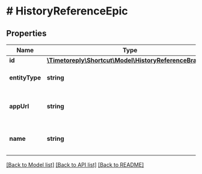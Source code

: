# # HistoryReferenceEpic

## Properties

Name | Type | Description | Notes
------------ | ------------- | ------------- | -------------
**id** | [**\Timetoreply\Shortcut\Model\HistoryReferenceBranchId**](HistoryReferenceBranchId.md) |  |
**entityType** | **string** | The type of entity referenced. |
**appUrl** | **string** | The application URL of the Epic. |
**name** | **string** | The name of the entity referenced. |

[[Back to Model list]](../../README.md#models) [[Back to API list]](../../README.md#endpoints) [[Back to README]](../../README.md)
